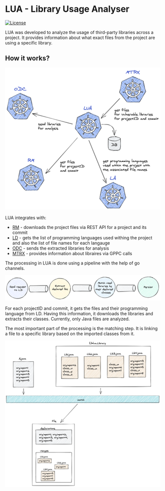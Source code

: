# LUA - Library Usage Analyser

[![License](https://img.shields.io/badge/License-Apache%202.0-blue.svg)](https://opensource.org/licenses/Apache-2.0) 


LUA was developed to analyze the usage of third-party libraries across a project. It provides information about what exact files from the project are using a specific library.

## How it works?

![](docs/flow.png)

LUA integrates with:
* [RM](https://github.com/iantal/rm) - downloads the project files via REST API for a project and its commit
* [LD](https://github.com/iantal/ld) - gets the list of programming languages used withing the project and also the list of file names for each langauge
* [ODC](https://github.com/iantal/odc) - sends the extracted libraries for analysis
* [MTRX](https://github.com/iantal/mtrx) - provides information about libraires via GPPC calls

The processing in LUA is done using a pipeline with the help of go channels.

![](docs/processing.png)

For each projectID and commit, it gets the files and their programming language from LD. Having this information, it downloads the libraries and extracts their classes. Currently, only Java files are analyzed.

The most important part of the processing is the matching step. It is linking a file to a specific library based on the imported classes from it.

![](docs/matching-process.png)